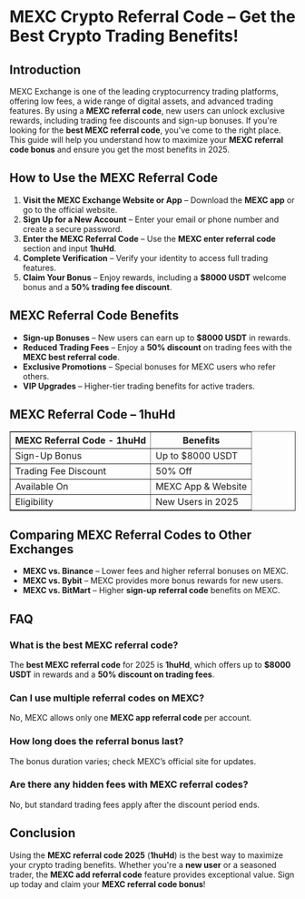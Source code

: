 <h1>MEXC Crypto Referral Code – Get the Best Crypto Trading Benefits!</h1>
<h2>Introduction</h2>
<p>MEXC Exchange is one of the leading cryptocurrency trading platforms, offering low fees, a wide range of digital assets, and advanced trading features. By using a <strong>MEXC referral code</strong>, new users can unlock exclusive rewards, including trading fee discounts and sign-up bonuses. If you're looking for the <strong>best MEXC referral code</strong>, you've come to the right place. This guide will help you understand how to maximize your <strong>MEXC referral code bonus</strong> and ensure you get the most benefits in 2025.</p>

<h2>How to Use the MEXC Referral Code</h2>
<ol>
    <li><strong>Visit the MEXC Exchange Website or App</strong> – Download the <strong>MEXC app</strong> or go to the official website.</li>
    <li><strong>Sign Up for a New Account</strong> – Enter your email or phone number and create a secure password.</li>
    <li><strong>Enter the MEXC Referral Code</strong> – Use the <strong>MEXC enter referral code</strong> section and input <strong>1huHd</strong>.</li>
    <li><strong>Complete Verification</strong> – Verify your identity to access full trading features.</li>
    <li><strong>Claim Your Bonus</strong> – Enjoy rewards, including a <strong>$8000 USDT</strong> welcome bonus and a <strong>50% trading fee discount</strong>.</li>
</ol>

<h2>MEXC Referral Code Benefits</h2>
<ul>
    <li><strong>Sign-up Bonuses</strong> – New users can earn up to <strong>$8000 USDT</strong> in rewards.</li>
    <li><strong>Reduced Trading Fees</strong> – Enjoy a <strong>50% discount</strong> on trading fees with the <strong>MEXC best referral code</strong>.</li>
    <li><strong>Exclusive Promotions</strong> – Special bonuses for MEXC users who refer others.</li>
    <li><strong>VIP Upgrades</strong> – Higher-tier trading benefits for active traders.</li>
</ul>

<h2>MEXC Referral Code – 1huHd</h2>
<table border="1">
    <tr>
        <th>MEXC Referral Code - 1huHd</th>
        <th>Benefits</th>
    </tr>
    <tr>
        <td>Sign-Up Bonus</td>
        <td>Up to $8000 USDT</td>
    </tr>
    <tr>
        <td>Trading Fee Discount</td>
        <td>50% Off</td>
    </tr>
    <tr>
        <td>Available On</td>
        <td>MEXC App & Website</td>
    </tr>
    <tr>
        <td>Eligibility</td>
        <td>New Users in 2025</td>
    </tr>
</table>

<h2>Comparing MEXC Referral Codes to Other Exchanges</h2>
<ul>
    <li><strong>MEXC vs. Binance</strong> – Lower fees and higher referral bonuses on MEXC.</li>
    <li><strong>MEXC vs. Bybit</strong> – MEXC provides more bonus rewards for new users.</li>
    <li><strong>MEXC vs. BitMart</strong> – Higher <strong>sign-up referral code</strong> benefits on MEXC.</li>
</ul>

<h2>FAQ</h2>
<h3>What is the best MEXC referral code?</h3>
<p>The <strong>best MEXC referral code</strong> for 2025 is <strong>1huHd</strong>, which offers up to <strong>$8000 USDT</strong> in rewards and a <strong>50% discount on trading fees</strong>.</p>

<h3>Can I use multiple referral codes on MEXC?</h3>
<p>No, MEXC allows only one <strong>MEXC app referral code</strong> per account.</p>

<h3>How long does the referral bonus last?</h3>
<p>The bonus duration varies; check MEXC’s official site for updates.</p>

<h3>Are there any hidden fees with MEXC referral codes?</h3>
<p>No, but standard trading fees apply after the discount period ends.</p>

<h2>Conclusion</h2>
<p>Using the <strong>MEXC referral code 2025</strong> (<strong>1huHd</strong>) is the best way to maximize your crypto trading benefits. Whether you're a <strong>new user</strong> or a seasoned trader, the <strong>MEXC add referral code</strong> feature provides exceptional value. Sign up today and claim your <strong>MEXC referral code bonus</strong>!</p>

